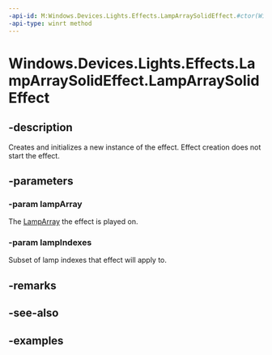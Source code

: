 ```yaml
---
-api-id: M:Windows.Devices.Lights.Effects.LampArraySolidEffect.#ctor(Windows.Devices.Lights.LampArray,System.Int32[])
-api-type: winrt method
---
```


<!-- Method syntax.
public LampArraySolidEffect.LampArraySolidEffect(LampArray lampArray, Int32[] lampIndexes)
-->

# Windows.Devices.Lights.Effects.LampArraySolidEffect.LampArraySolidEffect

## -description
Creates and initializes a new instance of the effect.  Effect creation does not start the effect.
## -parameters
### -param lampArray
The [LampArray](../windows.devices.lights/lamparray.md) the effect is played on.
### -param lampIndexes
Subset of lamp indexes that effect will apply to.
## -remarks

## -see-also

## -examples


